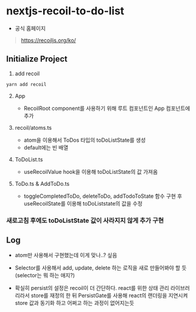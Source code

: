 # nextjs-recoil-to-do-list

- 공식 홈페이지

> https://recoiljs.org/ko/

## Initialize Project

1. add recoil

```bash
yarn add recoil
```

2. App

   - RecoilRoot component를 사용하기 위해 루트 컴포넌트인 App 컴포넌트에 추가

3. recoil/atoms.ts

   - atom을 이용해서 ToDos 타입의 toDoListState를 생성
   - default에는 빈 배열

4. ToDoList.ts

   - useRecoilValue hook을 이용해 toDoListState의 값 가져옴

5. ToDo.ts & AddToDo.ts
   - toggleCompletedToDo, deleteToDo, addTodoToState 함수 구현 후 useRecoilState를 이용해 toDoListstate의 값을 수정

### 새로고침 후에도 toDoListState 값이 사라지지 않게 추가 구현

## Log

- atom만 사용해서 구현했는데 이게 맞나..? 싶음
- Selector를 사용해서 add, update, delete 하는 로직을 새로 만들어봐야 할 듯(selector는 뭐 하는 애지?)

- 확실히 persist의 설정은 recoil이 더 간단하다. react를 위한 상태 관리 라이브러리라서 store를 재정의 한 뒤 PersistGate를 사용해 react의 랜더링을 지연시켜 store 값과 동기화 하고 어쩌고 하는 과정이 없어지는듯
